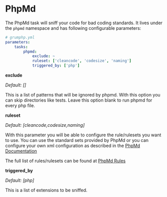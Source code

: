 # PhpMd

The PhpMd task will sniff your code for bad coding standards.
It lives under the `phpmd` namespace and has following configurable parameters:

```yaml
# grumphp.yml
parameters:
    tasks:
        phpmd:
            exclude: ~
            ruleset: ['cleancode', 'codesize', 'naming']
            triggered_by: ['php']
```

**exclude**

*Default: []*

This is a list of patterns that will be ignored by phpmd. With this option you can skip directories like tests. Leave this option blank to run phpmd for every php file.

**ruleset**

*Default: [cleancode,codesize,naming]*

With this parameter you will be able to configure the rule/rulesets you want to use. You can use the standard
sets provided by PhpMd or you can configure your own xml configuration as described in the [PhpMd Documentation](https://phpmd.org/documentation/creating-a-ruleset.html)

The full list of rules/rulesets can be found at [PhpMd Rules](https://phpmd.org/rules/index.html)

**triggered_by**

*Default: [php]*

This is a list of extensions to be sniffed.
